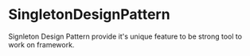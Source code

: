 # SingletonDesignPattern
Signleton Design Pattern provide it's unique feature to be strong tool to work on framework.
